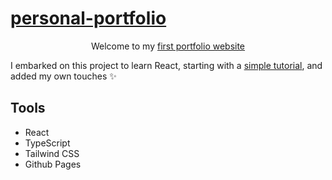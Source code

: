 # [personal-portfolio](https://github.com/anhtrvn/personal-portfolio)

<div align='center'>
  Welcome to my <a href='https://anhtrvn.github.io/personal-portfolio/'>first portfolio website</a>
</div>

I embarked on this project to learn React, starting with a [simple tutorial](https://youtu.be/urgi2iz9P6U), and added my own touches ✨

## Tools

- React
- TypeScript
- Tailwind CSS
- Github Pages
